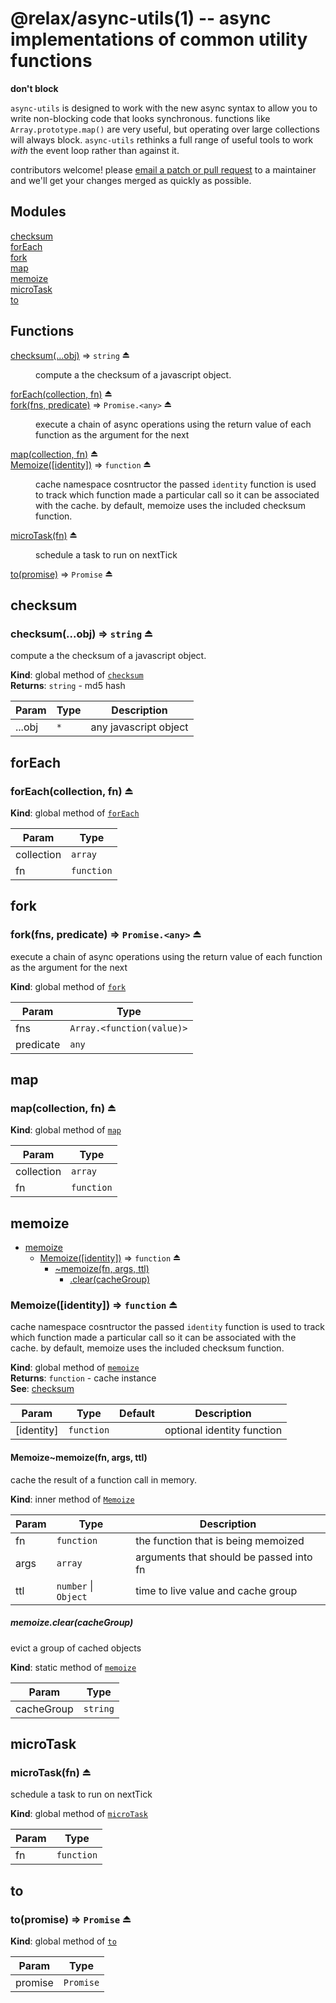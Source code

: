 # @relax/async-utils(1) -- async implementations of common utility functions

**don't block**

`async-utils` is designed to work with the new async syntax to allow you to write non-blocking
code that looks synchronous. functions like `Array.prototype.map()` are very useful, but
operating over large collections will always block. `async-utils` rethinks a full range of
useful tools to work *with* the event loop rather than against it.

contributors welcome! please [email a patch or pull request](https://git-send-email.io/) to a
maintainer and we'll get your changes merged as quickly as possible.

## Modules

<dl>
<dt><a href="#module_checksum">checksum</a></dt>
<dd></dd>
<dt><a href="#module_forEach">forEach</a></dt>
<dd></dd>
<dt><a href="#module_fork">fork</a></dt>
<dd></dd>
<dt><a href="#module_map">map</a></dt>
<dd></dd>
<dt><a href="#module_memoize">memoize</a></dt>
<dd></dd>
<dt><a href="#module_microTask">microTask</a></dt>
<dd></dd>
<dt><a href="#module_to">to</a></dt>
<dd></dd>
</dl>

## Functions

<dl>
<dt><a href="#exp_module_checksum--checksum">checksum(...obj)</a> ⇒ <code>string</code> ⏏</dt>
<dd><p>compute a the checksum of a javascript object.</p>
</dd>
<dt><a href="#exp_module_forEach--forEach">forEach(collection, fn)</a> ⏏</dt>
<dd></dd>
<dt><a href="#exp_module_fork--fork">fork(fns, predicate)</a> ⇒ <code>Promise.&lt;any&gt;</code> ⏏</dt>
<dd><p>execute a chain of async operations using the return value of each function
as the argument for the next</p>
</dd>
<dt><a href="#exp_module_map--map">map(collection, fn)</a> ⏏</dt>
<dd></dd>
<dt><a href="#exp_module_memoize--Memoize">Memoize([identity])</a> ⇒ <code>function</code> ⏏</dt>
<dd><p>cache namespace cosntructor
the passed <code>identity</code> function is used to track which function made a
particular call so it can be associated with the cache. by default, memoize
uses the included checksum function.</p>
</dd>
<dt><a href="#exp_module_microTask--microTask">microTask(fn)</a> ⏏</dt>
<dd><p>schedule a task to run on nextTick</p>
</dd>
<dt><a href="#exp_module_to--to">to(promise)</a> ⇒ <code>Promise</code> ⏏</dt>
<dd></dd>
</dl>

<a name="module_checksum"></a>

## checksum
<a name="exp_module_checksum--checksum"></a>

### checksum(...obj) ⇒ <code>string</code> ⏏
compute a the checksum of a javascript object.

**Kind**: global method of [<code>checksum</code>](#module_checksum)  
**Returns**: <code>string</code> - md5 hash  

| Param | Type | Description |
| --- | --- | --- |
| ...obj | <code>\*</code> | any javascript object |

<a name="module_forEach"></a>

## forEach
<a name="exp_module_forEach--forEach"></a>

### forEach(collection, fn) ⏏
**Kind**: global method of [<code>forEach</code>](#module_forEach)  

| Param | Type |
| --- | --- |
| collection | <code>array</code> | 
| fn | <code>function</code> | 

<a name="module_fork"></a>

## fork
<a name="exp_module_fork--fork"></a>

### fork(fns, predicate) ⇒ <code>Promise.&lt;any&gt;</code> ⏏
execute a chain of async operations using the return value of each function
as the argument for the next

**Kind**: global method of [<code>fork</code>](#module_fork)  

| Param | Type |
| --- | --- |
| fns | <code>Array.&lt;function(value)&gt;</code> | 
| predicate | <code>any</code> | 

<a name="module_map"></a>

## map
<a name="exp_module_map--map"></a>

### map(collection, fn) ⏏
**Kind**: global method of [<code>map</code>](#module_map)  

| Param | Type |
| --- | --- |
| collection | <code>array</code> | 
| fn | <code>function</code> | 

<a name="module_memoize"></a>

## memoize

* [memoize](#module_memoize)
    * [Memoize([identity])](#exp_module_memoize--Memoize) ⇒ <code>function</code> ⏏
        * [~memoize(fn, args, ttl)](#module_memoize--Memoize..memoize)
            * [.clear(cacheGroup)](#module_memoize--Memoize..memoize.clear)

<a name="exp_module_memoize--Memoize"></a>

### Memoize([identity]) ⇒ <code>function</code> ⏏
cache namespace cosntructor
the passed `identity` function is used to track which function made a
particular call so it can be associated with the cache. by default, memoize
uses the included checksum function.

**Kind**: global method of [<code>memoize</code>](#module_memoize)  
**Returns**: <code>function</code> - cache instance  
**See**: [checksum](#module_checksum)  

| Param | Type | Default | Description |
| --- | --- | --- | --- |
| [identity] | <code>function</code> | <code></code> | optional identity function |

<a name="module_memoize--Memoize..memoize"></a>

#### Memoize~memoize(fn, args, ttl)
cache the result of a function call in memory.

**Kind**: inner method of [<code>Memoize</code>](#exp_module_memoize--Memoize)  

| Param | Type | Description |
| --- | --- | --- |
| fn | <code>function</code> | the function that is being memoized |
| args | <code>array</code> | arguments that should be passed into fn |
| ttl | <code>number</code> \| <code>Object</code> | time to live value and cache group |

<a name="module_memoize--Memoize..memoize.clear"></a>

##### memoize.clear(cacheGroup)
evict a group of cached objects

**Kind**: static method of [<code>memoize</code>](#module_memoize--Memoize..memoize)  

| Param | Type |
| --- | --- |
| cacheGroup | <code>string</code> | 

<a name="module_microTask"></a>

## microTask
<a name="exp_module_microTask--microTask"></a>

### microTask(fn) ⏏
schedule a task to run on nextTick

**Kind**: global method of [<code>microTask</code>](#module_microTask)  

| Param | Type |
| --- | --- |
| fn | <code>function</code> | 

<a name="module_to"></a>

## to
<a name="exp_module_to--to"></a>

### to(promise) ⇒ <code>Promise</code> ⏏
**Kind**: global method of [<code>to</code>](#module_to)  

| Param | Type |
| --- | --- |
| promise | <code>Promise</code> | 

